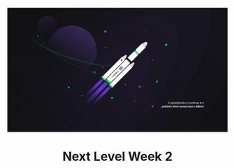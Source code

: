 <img src="./readme-assets/nlw2.jpg" align="center"></img>

<h1 align="center">Next Level Week 2</h1>
